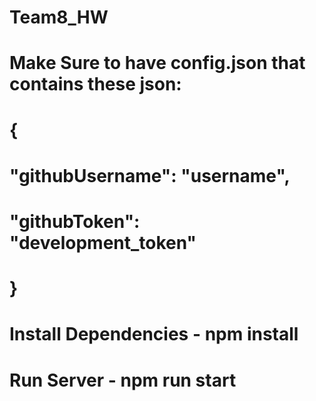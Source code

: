 # Team8_HW
# Make Sure to have config.json that contains these json:
# {
#  "githubUsername": "username",
#  "githubToken": "development_token"
# }
# Install Dependencies - npm install
# Run Server - npm run start
